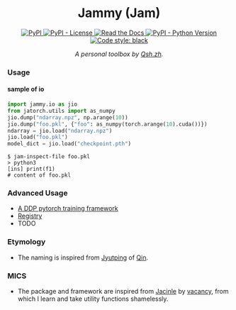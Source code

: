 <h1 align="center"> Jammy (Jam) </h1>

<p align="center">
  <a href="https://pypi.org/project/jammy/">
    <img src="https://img.shields.io/pypi/v/jammy" alt="PyPI" />
  </a>
  <a href="#">
    <img src="https://img.shields.io/pypi/l/jammy" alt="PyPI - License" />
  </a>
  <a href="https://jammy.readthedocs.io/en/stable/index.html">
    <img src="https://img.shields.io/readthedocs/jammy" alt="Read the Docs" />
  </a>
  <a href="#">
    <img src="https://img.shields.io/pypi/pyversions/jammy" alt="PyPI - Python Version" />
  </a>
  <a href="https://github.com/psf/black">
    <img src="https://img.shields.io/badge/code%20style-black-000000.svg" alt="Code style: black" />
  </a>
  <p align="center">
    <i>A personal toolbox by <a href="https://qsh-zh.github.io/">Qsh.zh</a>.</i>
  </p>
</p>

### Usage

#### sample of io
```python
import jammy.io as jio
from jatorch.utils import as_numpy
jio.dump("ndarray.npz", np.arange(10))
jio.dump("foo.pkl", {"foo": as_numpy(torch.arange(10).cuda())})
ndarray = jio.load("ndarray.npz")
jio.load("foo.pkl")
model_dict = jio.load("checkpoint.pth")
```
```shell
$ jam-inspect-file foo.pkl
> python3
[ins] print(f1)
# content of foo.pkl

```

### Advanced Usage

* [A DDP pytorch training framework](https://jammy.readthedocs.io/en/stable/jamtorch.ddp.html)
* [Registry](https://jammy.readthedocs.io/en/stable/jammy.utils.html?highlight=registry#jammy.utils.registry.CallbackRegistry)
* TODO

### Etymology
* The naming is inspired from [Jyutping](https://en.wikipedia.org/wiki/Jyutping) of [Qin](https://en.wiktionary.org/wiki/%E6%AC%BD).

### MICS

* The package and framework are inspired from [Jacinle](https://github.com/vacancy/Jacinle) by [vacancy](https://github.com/vacancy), from which I learn and take utility functions shamelessly.
